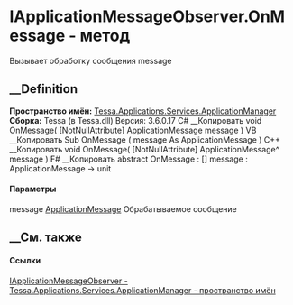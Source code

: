 # IApplicationMessageObserver.OnMessage - метод
Вызывает обработку сообщения message
##  __Definition
 **Пространство имён:**
[Tessa.Applications.Services.ApplicationManager](N_Tessa_Applications_Services_ApplicationManager.htm)  
 **Сборка:** Tessa (в Tessa.dll) Версия: 3.6.0.17
C# __Копировать
     void OnMessage(
    	[NotNullAttribute] ApplicationMessage message
    )
VB __Копировать
     Sub OnMessage ( 
    	<NotNullAttribute> message As ApplicationMessage
    )
C++ __Копировать
     void OnMessage(
    	[NotNullAttribute] ApplicationMessage^ message
    )
F# __Копировать
     abstract OnMessage : 
            [<NotNullAttribute>] message : ApplicationMessage -> unit 
#### Параметры
message
[ApplicationMessage](T_Tessa_Applications_Messages_ApplicationMessage.htm)
     Обрабатываемое сообщение 
## __См. также
#### Ссылки
[IApplicationMessageObserver -
](T_Tessa_Applications_Services_ApplicationManager_IApplicationMessageObserver.htm)
[Tessa.Applications.Services.ApplicationManager - пространство
имён](N_Tessa_Applications_Services_ApplicationManager.htm)
